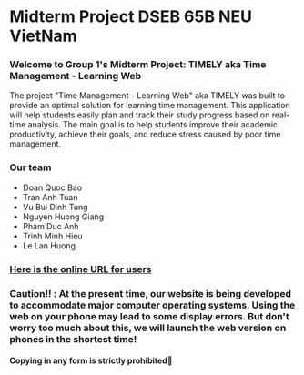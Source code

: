 # Midterm Project DSEB 65B NEU VietNam
### Welcome to Group 1's Midterm Project: TIMELY aka Time Management - Learning Web 

The project "Time Management - Learning Web" aka TIMELY was built to provide an optimal solution for learning time management. 
This application will help students easily plan and track their study progress based on real-time analysis. The main goal is to help students improve their academic productivity, achieve their goals, and reduce stress caused by poor time management.

### Our team

- Doan Quoc Bao
- Tran Anh Tuan
- Vu Bui Dinh Tung
- Nguyen Huong Giang
- Pham Duc Anh
- Trinh Minh Hieu
- Le Lan Huong

### [Here is the online URL for users](https://group1projectpython-34kt4ysvgqwopcttrasmvk.streamlit.app/)
### Caution‼️ : At the present time, our website is being developed to accommodate major computer operating systems. Using the web on your phone may lead to some display errors. But don't worry too much about this, we will launch the web version on phones in the shortest time!
#### Copying in any form is strictly prohibited💢